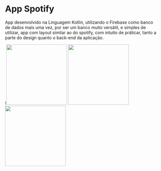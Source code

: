 # App Spotify

App desenvolvido na Linguagem Kotlin, utilizando o Firebase como banco de dados mais uma vez, por ser um banco muito versátil, e simples de utilizar, app com layout similar ao do spotify, com intuito de práticar, tanto a parte do design quanto o back-end da aplicação.


 !<img src="https://user-images.githubusercontent.com/101990417/224124816-fb598f1e-0bf4-4a52-8f65-e17d12b5da40.jpeg" width="200px"/>
 <img src="https://user-images.githubusercontent.com/101990417/224124822-7060b5a2-bd5d-49a9-9f39-4812376a70aa.jpeg" width="200px"/>
 <img src="https://user-images.githubusercontent.com/101990417/224124823-2ea8caab-ebcb-4d5a-946f-dc7904b978c6.jpeg" width="200px"/>


